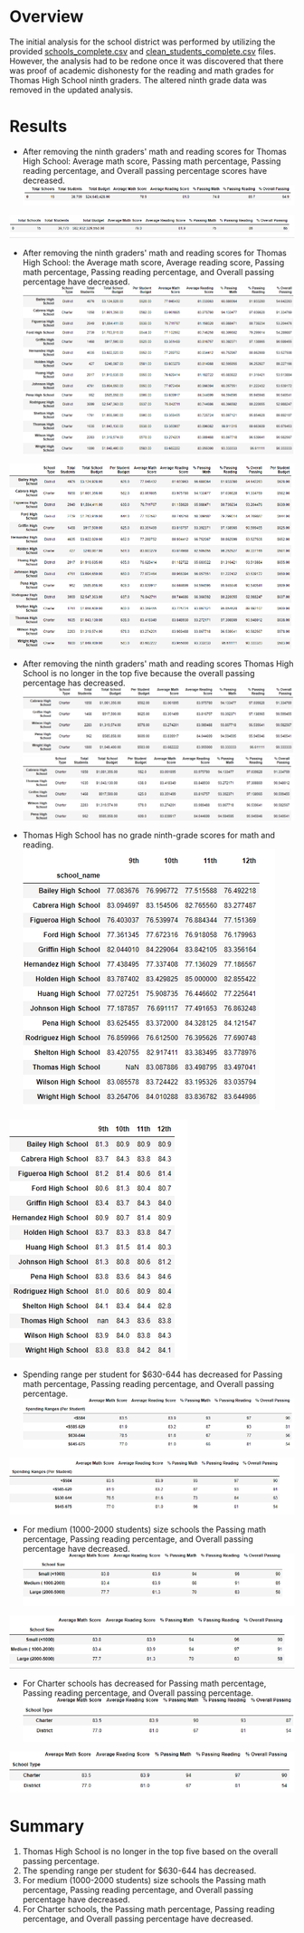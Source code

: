 # Overview

The initial analysis for the school district was performed by utilizing the provided [schools_complete.csv](Resources/schools_complete.csv) and [clean_students_complete.csv](Resources/clean_students_complete.csv) files. However, the analysis had to be redone once it was discovered that there was proof of academic dishonesty for the reading and math grades for Thomas High School ninth graders. The altered ninth grade data was removed in the updated analysis.

# Results

- After removing the ninth graders' math and reading scores for Thomas High School: Average math score, Passing math percentage, Passing reading percentage, and Overall passing percentage scores have decreased.
![new_district_summary.PNG](Resources/new_district_summary.PNG)

![new_district_summary.PNG](Resources/old_district_summary.PNG)

- After removing the ninth graders' math and reading scores for Thomas High School: the Average math score, Average reading score, Passing math percentage, Passing reading percentage, and Overall passing percentage have decreased.
![new_school_summary.PNG](Resources/new_school_summary.PNG)

![old_school_summary.PNG](Resources/old_school_summary.PNG)

- After removing the ninth graders' math and reading scores Thomas High School is no longer in the top five because the overall passing percentage has decreased.
![new_top_five_school.PNG](Resources/new_top_five_school.PNG)
![old_top_five_school.PNG](Resources/old_top_five_school.PNG)

- Thomas High School has no grade ninth-grade scores for math and reading. 
![new_math_score_by_grade.PNG](Resources/new_math_score_by_grade.PNG)

![new_reading_score_by_grade.PNG](Resources/new_reading_score_by_grade.PNG)


- Spending range per student for $630-644 has decreased for  Passing math percentage, Passing reading percentage, and Overall passing percentage.
![new_spending_score_summary.PNG](Resources/new_spending_score_summary.PNG)

![old_spending_score_summary.PNG](Resources/old_spending_score_summary.PNG)

- For medium (1000-2000 students) size schools the Passing math percentage, Passing reading percentage, and Overall passing percentage have decreased.
![new_school_size_summary.PNG](Resources/new_school_size_summary.PNG)

![old_school_size_summary.PNG](Resources/old_school_size_summary.PNG)

- For Charter schools has decreased for  Passing math percentage, Passing reading percentage, and Overall passing percentage.
![new_school_type_summary.PNG](Resources/new_school_type_summary.PNG)

![old_school_type_summary.PNG](Resources/old_school_type_summary.PNG)


# Summary

1. Thomas High School is no longer in the top five based on the overall passing percentage.
2. The spending range per student for $630-644 has decreased.
3. For medium (1000-2000 students) size schools the Passing math percentage, Passing reading percentage, and Overall passing percentage have decreased.
4. For Charter schools, the Passing math percentage, Passing reading percentage, and Overall passing percentage have decreased.
